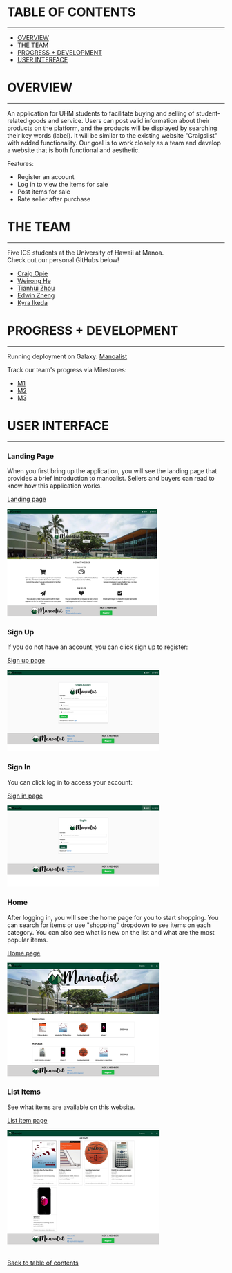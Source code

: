 # TABLE OF CONTENTS
***
* [OVERVIEW](#overview)
* [THE TEAM](#the-team)
* [PROGRESS + DEVELOPMENT](#progress--development)
* [USER INTERFACE](#user-interface)

# OVERVIEW
***
An application for UHM students to facilitate buying and selling of student-related goods and service. Users can post valid information about their products on the platform, and the products will be displayed by searching their key words (label). It will be similar to the existing website "Craigslist" with added functionality. Our goal is to work closely as a team and develop a website that is both functional and aesthetic.

Features:  
- Register an account
- Log in to view the items for sale
- Post items for sale
- Rate seller after purchase


# THE TEAM
***
Five ICS students at the University of Hawaii at Manoa.  
Check out our personal GitHubs below! 
* [Craig Opie](https://github.com/CraigOpie)
* [Weirong He](https://github.com/heweiron)
* [Tianhui Zhou](https://github.com/tianhuizhou)
* [Edwin Zheng](https://github.com/edwin-zheng)
* [Kyra Ikeda](https://github.com/kyraikeda)


# PROGRESS + DEVELOPMENT
***
Running deployment on Galaxy: <a href="http://mymanoalist.meteorapp.com///">Manoalist</a>

Track our team's progress via Milestones:
* <a href="https://github.com/manoalist/manoalist/projects/1">M1</a>
* <a href="https://github.com/manoalist/manoalist/projects/3">M2</a>
* <a href="https://github.com/manoalist/manoalist/projects/4">M3</a>


# USER INTERFACE
***
### Landing Page

When you first bring up the application, you will see the landing page that provides a brief introduction to manoalist. Sellers and buyers can read to know how this application works.

<a href="http://mymanoalist520.meteorapp.com/#/">Landing page</a>

<img src="doc/landing.png" width="70%" alt="landing mockup">

### Sign Up

If you do not have an account, you can click sign up to register:

<a href="http://mymanoalist520.meteorapp.com/#/signup">Sign up page</a>

<img src="doc/signup.png" width="70%" alt="sign up">

### Sign In

You can click log in to access your account:

<a href="http://mymanoalist520.meteorapp.com/#/signin">Sign in page</a>

<img src="doc/signin.png" width="70%" alt="log in">

### Home

After logging in, you will see the home page for you to start shopping. You can search for items or use "shopping" dropdown to see items on each category. You can also see what is new on the list and what are the most popular items. 

<a href="http://mymanoalist520.meteorapp.com/#/home">Home page</a>

<img src="doc/home.png" width="70%" alt="user home">

### List Items

See what items are available on this website.

<a href="http://mymanoalist520.meteorapp.com/#/list">List item page</a>


<img src="doc/list.png" width="70%" alt="list item">
<br/><br/>

[Back to table of contents](#table-of-contents)
